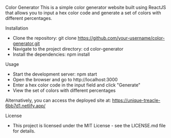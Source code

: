 Color Generator
This is a simple color generator website built using ReactJS that allows you to input a hex color code and generate a set of colors with different percentages.

Installation

- Clone the repository: git clone https://github.com/your-username/color-generator.git
- Navigate to the project directory: cd color-generator
- Install the dependencies: npm install

Usage

- Start the development server: npm start
- Open the browser and go to http://localhost:3000
- Enter a hex color code in the input field and click "Generate"
- View the set of colors with different percentages

Alternatively, you can access the deployed site at: https://unique-treacle-6bb7d1.netlify.app/

License

- This project is licensed under the MIT License - see the LICENSE.md file for details.
